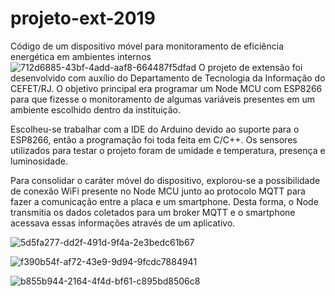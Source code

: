 # projeto-ext-2019
Código de um dispositivo móvel para monitoramento de eficiência energética em ambientes internos
![712d6885-43bf-4add-aaf8-664487f5dfad](https://user-images.githubusercontent.com/79610980/190223191-e033cf29-9732-4378-be6d-8b0730c5001d.jpg)
O projeto de extensão foi desenvolvido com auxílio do Departamento de Tecnologia da Informação do CEFET/RJ. O objetivo principal era programar um Node MCU com ESP8266 para que fizesse o monitoramento de algumas variáveis presentes em um ambiente escolhido dentro da instituição.


Escolheu-se trabalhar com a IDE do Arduino devido ao suporte para o ESP8266, então a programação foi toda feita em C/C++. Os sensores utilizados para testar o projeto foram de umidade e temperatura, presença e luminosidade.


Para consolidar o caráter móvel do dispositivo, explorou-se a possibilidade de conexão WiFi presente no Node MCU junto ao protocolo MQTT para fazer a comunicação entre a placa e um smartphone. Desta forma, o Node transmitia os dados coletados para um broker MQTT e o smartphone acessava essas informações através de um aplicativo.

![5d5fa277-dd2f-491d-9f4a-2e3bedc61b67](https://user-images.githubusercontent.com/79610980/190234904-dd2b8d04-0295-4ea3-9b9b-46af78496275.jpg)

![f390b54f-af72-43e9-9d94-9fcdc7884941](https://user-images.githubusercontent.com/79610980/190234948-c1558add-6d89-4f88-9333-da580aaf784a.jpg)

![b855b944-2164-4f4d-bf61-c895bd8506c8](https://user-images.githubusercontent.com/79610980/190235103-efaeae8d-bee2-4230-8506-7147a1b94c07.jpg)
